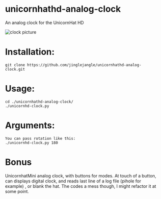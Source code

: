 # unicornhathd-analog-clock
An analog clock for the UnicornHat HD 

![clock picture](https://github.com/jinglejangle/unicornhathd-analog-clock/blob/master/assets/images/clock_picture.png?raw=true)


# Installation: 

	git clone https://github.com/jinglejangle/unicornhathd-analog-clock.git
	
# Usage:

	cd ./unicornhathd-analog-clock/ 
	./unicornhd-clock.py 

# Arguments: 

	You can pass rotation like this:
	./unicornhd-clock.py 180




# Bonus 
  UnicornhatMini analog clock, with buttons for modes. 
  At touch of a button, can displays digital clock, and reads last line of a log file (pihole for example) , or blank the hat. 
  The codes a mess though, I might refactor it at some point. 
